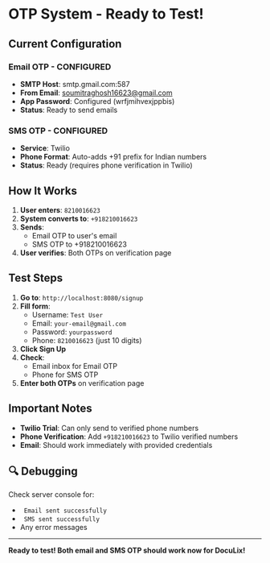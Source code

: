 #  OTP System - Ready to Test!

##  **Current Configuration**

### **Email OTP** - CONFIGURED
- **SMTP Host**: smtp.gmail.com:587
- **From Email**: soumitraghosh16623@gmail.com  
- **App Password**:  Configured (wrfjmihvexjppbis)
- **Status**:  Ready to send emails

###  **SMS OTP** - CONFIGURED  
- **Service**: Twilio
- **Phone Format**: Auto-adds +91 prefix for Indian numbers
- **Status**:  Ready (requires phone verification in Twilio)

##  **How It Works**

1. **User enters**: `8210016623` 
2. **System converts to**: `+918210016623`
3. **Sends**:
   -  Email OTP to user's email
   -  SMS OTP to +918210016623
4. **User verifies**: Both OTPs on verification page

##  **Test Steps**

1. **Go to**: `http://localhost:8080/signup`
2. **Fill form**:
   - Username: `Test User`
   - Email: `your-email@gmail.com`  
   - Password: `yourpassword`
   - Phone: `8210016623` (just 10 digits)
3. **Click Sign Up**
4. **Check**:
   -  Email inbox for Email OTP
   -  Phone for SMS OTP
5. **Enter both OTPs** on verification page

##  **Important Notes**

- **Twilio Trial**: Can only send to verified phone numbers
- **Phone Verification**: Add `+918210016623` to Twilio verified numbers
- **Email**: Should work immediately with provided credentials

## 🔍 **Debugging**

Check server console for:
- ` Email sent successfully`
- ` SMS sent successfully`
- Any error messages

---

**Ready to test! Both email and SMS OTP should work now for DocuLix!**